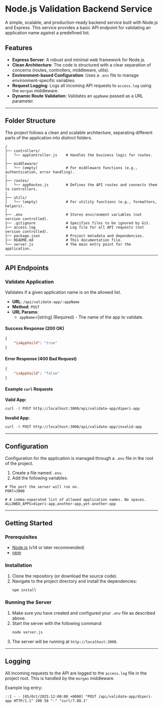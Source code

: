 # Node.js Validation Backend Service

A simple, scalable, and production-ready backend service built with Node.js and Express. This service provides a basic API endpoint for validating an application name against a predefined list.

## Features

- **Express Server**: A robust and minimal web framework for Node.js.
- **Clean Architecture**: The code is structured with a clear separation of concerns (routes, controllers, middleware, utils).
- **Environment-based Configuration**: Uses a `.env` file to manage environment-specific variables.
- **Request Logging**: Logs all incoming API requests to `access.log` using the `morgan` middleware.
- **Dynamic Route Validation**: Validates an `appName` passed as a URL parameter.

---

## Folder Structure

The project follows a clean and scalable architecture, separating different parts of the application into distinct folders.

```
/
├── controllers/
│   └── appController.js    # Handles the business logic for routes.
|
├── middleware/
│   └── (empty)             # For middleware functions (e.g., authentication, error handling).
|
├── routes/
│   └── appRoutes.js        # Defines the API routes and connects them to controllers.
|
├── utils/
│   └── (empty)             # For utility functions (e.g., formatters, helpers).
|
├── .env                    # Stores environment variables (not version controlled).
├── .gitignore              # Specifies files to be ignored by Git.
├── access.log              # Log file for all API requests (not version controlled).
├── package.json            # Project metadata and dependencies.
├── README.md               # This documentation file.
└── server.js               # The main entry point for the application.
```

---

## API Endpoints

### Validate Application

Validates if a given application name is on the allowed list.

- **URL**: `/api/validate-app/:appName`
- **Method**: `POST`
- **URL Params**:
  - `appName`=[string] (Required) - The name of the app to validate.

#### Success Response (200 OK)

```json
{
    "isAppVaild": "true"
}
```

#### Error Response (400 Bad Request)

```json
{
    "isAppVaild": "false"
}
```

#### Example `curl` Requests

**Valid App:**
```bash
curl -X POST http://localhost:3000/api/validate-app/diperi-app
```

**Invalid App:**
```bash
curl -X POST http://localhost:3000/api/validate-app/invalid-app
```

---

## Configuration

Configuration for the application is managed through a `.env` file in the root of the project.

1.  Create a file named `.env`.
2.  Add the following variables:

```
# The port the server will run on.
PORT=3000

# A comma-separated list of allowed application names. No spaces.
ALLOWED_APPS=diperi-app,another-app,yet-another-app
```

---

## Getting Started

### Prerequisites

- [Node.js](https://nodejs.org/) (v14 or later recommended)
- [npm](https://www.npmjs.com/)

### Installation

1.  Clone the repository (or download the source code).
2.  Navigate to the project directory and install the dependencies:
    ```bash
    npm install
    ```

### Running the Server

1.  Make sure you have created and configured your `.env` file as described above.
2.  Start the server with the following command:
    ```bash
    node server.js
    ```
3.  The server will be running at `http://localhost:3000`.

---

## Logging

All incoming requests to the API are logged to the `access.log` file in the project root. This is handled by the `morgan` middleware.

Example log entry:
```
::1 - - [05/Oct/2025:12:00:00 +0000] "POST /api/validate-app/diperi-app HTTP/1.1" 200 58 "-" "curl/7.88.1"
```
